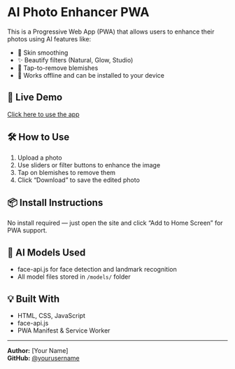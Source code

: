 
# AI Photo Enhancer PWA

This is a Progressive Web App (PWA) that allows users to enhance their photos using AI features like:

- 💆 Skin smoothing
- ✨ Beautify filters (Natural, Glow, Studio)
- 🎯 Tap-to-remove blemishes
- 📲 Works offline and can be installed to your device

## 🚀 Live Demo
[Click here to use the app](https://yourusername.github.io/photo-enhancer-pwa/)

## 🛠 How to Use
1. Upload a photo
2. Use sliders or filter buttons to enhance the image
3. Tap on blemishes to remove them
4. Click “Download” to save the edited photo

## 📦 Install Instructions
No install required — just open the site and click “Add to Home Screen” for PWA support.

## 🤖 AI Models Used
- face-api.js for face detection and landmark recognition
- All model files stored in `/models/` folder

## 💡 Built With
- HTML, CSS, JavaScript
- face-api.js
- PWA Manifest & Service Worker

---

**Author:** [Your Name]  
**GitHub:** [@yourusername](https://github.com/yourusername)

